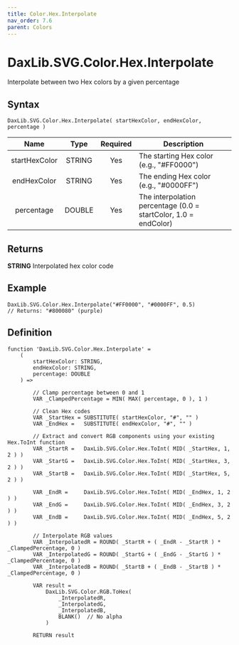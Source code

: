```yaml
---
title: Color.Hex.Interpolate
nav_order: 7.6
parent: Colors
---
```


# DaxLib.SVG.Color.Hex.Interpolate

Interpolate between two Hex colors by a given percentage

## Syntax

```dax
DaxLib.SVG.Color.Hex.Interpolate( startHexColor, endHexColor, percentage )
```

| Name          | Type   | Required | Description                                                    |
|:---:|:---:|:---:|---|
| startHexColor | <span class="type-label string">STRING</span> | Yes      | The starting Hex color (e.g., "#FF0000")                     |
| endHexColor   | <span class="type-label string">STRING</span> | Yes      | The ending Hex color (e.g., "#0000FF")                       |
| percentage    | <span class="type-label number">DOUBLE</span> | Yes      | The interpolation percentage (0.0 = startColor, 1.0 = endColor) |

## Returns

<span class="type-label string">**STRING**</span> Interpolated hex color code

## Example

```dax
DaxLib.SVG.Color.Hex.Interpolate("#FF0000", "#0000FF", 0.5)
// Returns: "#800080" (purple)
```

## Definition

```dax
function 'DaxLib.SVG.Color.Hex.Interpolate' =
    (
        startHexColor: STRING,
        endHexColor: STRING,
        percentage: DOUBLE
    ) =>
    
        // Clamp percentage between 0 and 1
        VAR _ClampedPercentage = MIN( MAX( percentage, 0 ), 1 )
    
        // Clean Hex codes
        VAR _StartHex = SUBSTITUTE( startHexColor, "#", "" )
        VAR _EndHex = 	SUBSTITUTE( endHexColor, "#", "" )
    
        // Extract and convert RGB components using your existing Hex.ToInt function
        VAR _StartR = 	DaxLib.SVG.Color.Hex.ToInt( MID( _StartHex, 1, 2 ) )
        VAR _StartG = 	DaxLib.SVG.Color.Hex.ToInt( MID( _StartHex, 3, 2 ) )
        VAR _StartB = 	DaxLib.SVG.Color.Hex.ToInt( MID( _StartHex, 5, 2 ) )
    
        VAR _EndR = 	DaxLib.SVG.Color.Hex.ToInt( MID( _EndHex, 1, 2 ) )
        VAR _EndG = 	DaxLib.SVG.Color.Hex.ToInt( MID( _EndHex, 3, 2 ) )
        VAR _EndB = 	DaxLib.SVG.Color.Hex.ToInt( MID( _EndHex, 5, 2 ) )
    
        // Interpolate RGB values
        VAR _InterpolatedR = ROUND( _StartR + ( _EndR - _StartR ) * _ClampedPercentage, 0 )
        VAR _InterpolatedG = ROUND( _StartG + ( _EndG - _StartG ) * _ClampedPercentage, 0 )
        VAR _InterpolatedB = ROUND( _StartB + ( _EndB - _StartB ) * _ClampedPercentage, 0 )
    
        VAR result =
            DaxLib.SVG.Color.RGB.ToHex(
                _InterpolatedR,
                _InterpolatedG,
                _InterpolatedB,
                BLANK()  // No alpha
            )
    
        RETURN result
```